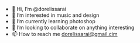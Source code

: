- 👋 Hi, I’m @dorelissarai
- 👀 I’m interested in music and design
- 🌱 I’m currently learning photoshop 
- 💞️ I’m looking to collaborate on anything interesting  
- 📫 How to reach me dorelissarai@gmail.cim

<!---
dorelissarai/dorelissarai is a ✨ special ✨ repository because its `README.md` (this file) appears on your GitHub profile.
You can click the Preview link to take a look at your changes.
--->
